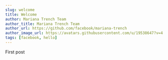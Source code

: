 ```yaml
---
slug: welcome
title: Welcome
author: Mariana Trench Team
author_title: Mariana Trench Team
author_url: https://github.com/facebook/mariana-trench
author_image_url: https://avatars.githubusercontent.com/u/19538647?v=4
tags: [facebook, hello]
---
```


First post
